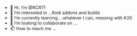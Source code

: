 - 👋 Hi, I’m @RCR71
- 👀 I’m interested in ...Kodi addons and builds
- 🌱 I’m currently learning ...whatever I can, messing with K20
- 💞️ I’m looking to collaborate on ...
- 📫 How to reach me ...

<!---
RCR71/RCR71 is a ✨ special ✨ repository because its `README.md` (this file) appears on your GitHub profile.
You can click the Preview link to take a look at your changes.
--->
